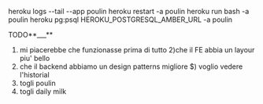 heroku logs --tail --app poulin
heroku restart -a poulin
heroku run bash -a poulin
heroku pg:psql HEROKU_POSTGRESQL_AMBER_URL -a poulin

TODO**\_\_\_**

1. mi piacerebbe che funzionasse prima di tutto
   2)che il FE abbia un layour piu' bello
2. che il backend abbiamo un design patterns migliore
   $) voglio vedere l'historial
3. togli poulin
4. togli daily milk
